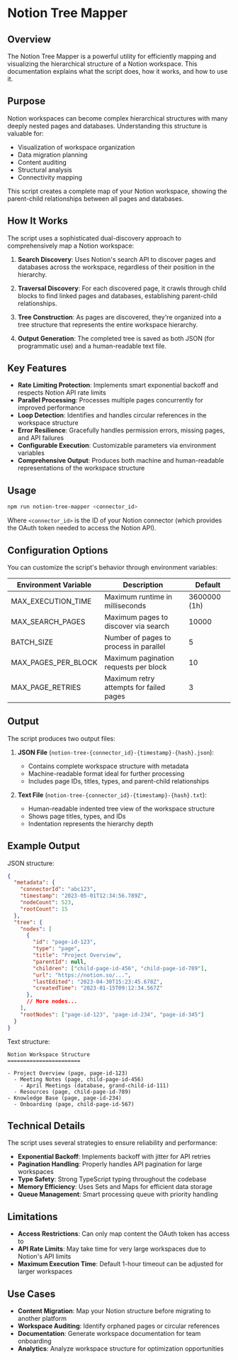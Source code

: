 # Notion Tree Mapper

## Overview

The Notion Tree Mapper is a powerful utility for efficiently mapping and visualizing the hierarchical structure of a Notion workspace. This documentation explains what the script does, how it works, and how to use it.

## Purpose

Notion workspaces can become complex hierarchical structures with many deeply nested pages and databases. Understanding this structure is valuable for:

- Visualization of workspace organization
- Data migration planning
- Content auditing
- Structural analysis
- Connectivity mapping

This script creates a complete map of your Notion workspace, showing the parent-child relationships between all pages and databases.

## How It Works

The script uses a sophisticated dual-discovery approach to comprehensively map a Notion workspace:

1. **Search Discovery**: Uses Notion's search API to discover pages and databases across the workspace, regardless of their position in the hierarchy.

2. **Traversal Discovery**: For each discovered page, it crawls through child blocks to find linked pages and databases, establishing parent-child relationships.

3. **Tree Construction**: As pages are discovered, they're organized into a tree structure that represents the entire workspace hierarchy.

4. **Output Generation**: The completed tree is saved as both JSON (for programmatic use) and a human-readable text file.

## Key Features

- **Rate Limiting Protection**: Implements smart exponential backoff and respects Notion API rate limits
- **Parallel Processing**: Processes multiple pages concurrently for improved performance
- **Loop Detection**: Identifies and handles circular references in the workspace structure
- **Error Resilience**: Gracefully handles permission errors, missing pages, and API failures
- **Configurable Execution**: Customizable parameters via environment variables
- **Comprehensive Output**: Produces both machine and human-readable representations of the workspace structure

## Usage

```bash
npm run notion-tree-mapper <connector_id>
```

Where `<connector_id>` is the ID of your Notion connector (which provides the OAuth token needed to access the Notion API).

## Configuration Options

You can customize the script's behavior through environment variables:

| Environment Variable    | Description                                | Default    |
|-------------------------|--------------------------------------------|------------|
| MAX_EXECUTION_TIME      | Maximum runtime in milliseconds            | 3600000 (1h) |
| MAX_SEARCH_PAGES        | Maximum pages to discover via search       | 10000      |
| BATCH_SIZE              | Number of pages to process in parallel     | 5          |
| MAX_PAGES_PER_BLOCK     | Maximum pagination requests per block      | 10         |
| MAX_PAGE_RETRIES        | Maximum retry attempts for failed pages    | 3          |

## Output

The script produces two output files:

1. **JSON File** (`notion-tree-{connector_id}-{timestamp}-{hash}.json`):
   - Contains complete workspace structure with metadata
   - Machine-readable format ideal for further processing
   - Includes page IDs, titles, types, and parent-child relationships

2. **Text File** (`notion-tree-{connector_id}-{timestamp}-{hash}.txt`):
   - Human-readable indented tree view of the workspace structure
   - Shows page titles, types, and IDs
   - Indentation represents the hierarchy depth

## Example Output

JSON structure:
```json
{
  "metadata": {
    "connectorId": "abc123",
    "timestamp": "2023-05-01T12:34:56.789Z",
    "nodeCount": 523,
    "rootCount": 15
  },
  "tree": {
    "nodes": [
      {
        "id": "page-id-123",
        "type": "page",
        "title": "Project Overview",
        "parentId": null,
        "children": ["child-page-id-456", "child-page-id-789"],
        "url": "https://notion.so/...",
        "lastEdited": "2023-04-30T15:23:45.678Z",
        "createdTime": "2023-01-15T09:12:34.567Z"
      },
      // More nodes...
    ],
    "rootNodes": ["page-id-123", "page-id-234", "page-id-345"]
  }
}
```

Text structure:
```
Notion Workspace Structure
=======================

- Project Overview (page, page-id-123)
  - Meeting Notes (page, child-page-id-456)
    - April Meetings (database, grand-child-id-111)
  - Resources (page, child-page-id-789)
- Knowledge Base (page, page-id-234)
  - Onboarding (page, child-page-id-567)
```

## Technical Details

The script uses several strategies to ensure reliability and performance:

- **Exponential Backoff**: Implements backoff with jitter for API retries
- **Pagination Handling**: Properly handles API pagination for large workspaces
- **Type Safety**: Strong TypeScript typing throughout the codebase
- **Memory Efficiency**: Uses Sets and Maps for efficient data storage
- **Queue Management**: Smart processing queue with priority handling

## Limitations

- **Access Restrictions**: Can only map content the OAuth token has access to
- **API Rate Limits**: May take time for very large workspaces due to Notion's API limits
- **Maximum Execution Time**: Default 1-hour timeout can be adjusted for larger workspaces

## Use Cases

- **Content Migration**: Map your Notion structure before migrating to another platform
- **Workspace Auditing**: Identify orphaned pages or circular references
- **Documentation**: Generate workspace documentation for team onboarding
- **Analytics**: Analyze workspace structure for optimization opportunities